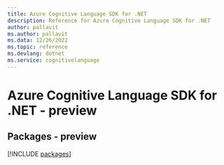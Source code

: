 ```yaml
---
title: Azure Cognitive Language SDK for .NET
description: Reference for Azure Cognitive Language SDK for .NET
author: pallavit
ms.author: pallavit
ms.data: 12/26/2022
ms.topic: reference
ms.devlang: dotnet
ms.service: cognitivelanguage
---
```

# Azure Cognitive Language SDK for .NET - preview
## Packages - preview
[!INCLUDE [packages](cognitive-language-index.md)]